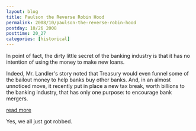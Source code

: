 ```yaml
---
layout: blog
title: Paulson the Reverse Robin Hood
permalink: 2008/10/paulson-the-reverse-robin-hood
postday: 10/26 2008
posttime: 20_27
categories: [historical]
---
```


<p>In point of fact, the dirty little secret of the banking industry is that it has no intention of using the money to make new loans.</p>
<p>Indeed, Mr. Landler's story noted that Treasury would even funnel some of the bailout money to help banks buy other banks. And, in an almost unnoticed move, it recently put in place a new tax break, worth billions to the banking industry, that has only one purpose: to encourage bank mergers.</p>
<p><a href="http://www.nytimes.com/2008/10/25/business/25nocera.html?_r=2&amp;emc=rss&amp;oref=slogin&amp;partner=rssuserland&amp;oref=slogin">read more</a></p>
<p>Yes, we all just got robbed.</p>
